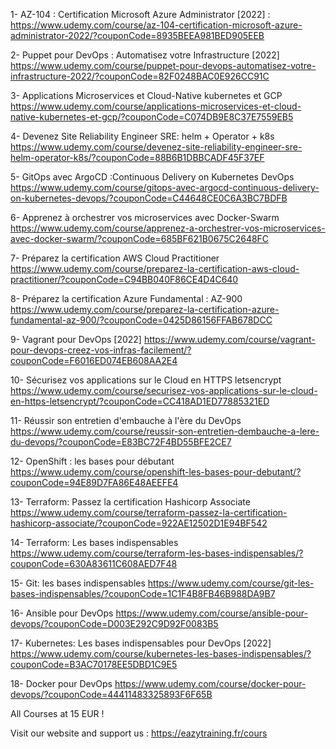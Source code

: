 1- AZ-104 : Certification Microsoft Azure Administrator [2022] : https://www.udemy.com/course/az-104-certification-microsoft-azure-administrator-2022/?couponCode=8935BEEA981BED905EEB

2- Puppet pour DevOps : Automatisez votre Infrastructure [2022] https://www.udemy.com/course/puppet-pour-devops-automatisez-votre-infrastructure-2022/?couponCode=82F0248BAC0E926CC91C

3- Applications Microservices et Cloud-Native kubernetes et GCP https://www.udemy.com/course/applications-microservices-et-cloud-native-kubernetes-et-gcp/?couponCode=C074DB9E8C37E7559EB5

4- Devenez Site Reliability Engineer SRE: helm + Operator + k8s https://www.udemy.com/course/devenez-site-reliability-engineer-sre-helm-operator-k8s/?couponCode=88B6B1DBBCADF45F37EF

5- GitOps avec ArgoCD :Continuous Delivery on Kubernetes DevOps https://www.udemy.com/course/gitops-avec-argocd-continuous-delivery-on-kubernetes-devops/?couponCode=C44648CE0C6A3BC7BDFB

6- Apprenez à orchestrer vos microservices avec Docker-Swarm https://www.udemy.com/course/apprenez-a-orchestrer-vos-microservices-avec-docker-swarm/?couponCode=685BF621B0675C2648FC

7- Préparez la certification AWS Cloud Practitioner https://www.udemy.com/course/preparez-la-certification-aws-cloud-practitioner/?couponCode=C94BB040F86CE4D4C640

8- Préparez la certification Azure Fundamental : AZ-900  https://www.udemy.com/course/preparez-la-certification-azure-fundamental-az-900/?couponCode=0425D86156FFAB678DCC

9- Vagrant pour DevOps [2022] https://www.udemy.com/course/vagrant-pour-devops-creez-vos-infras-facilement/?couponCode=F6016ED074EB608AA2E4

10- Sécurisez vos applications sur le Cloud en HTTPS letsencrypt https://www.udemy.com/course/securisez-vos-applications-sur-le-cloud-en-https-letsencrypt/?couponCode=CC418AD1ED77885321ED

11- Réussir son entretien d'embauche à l'ère du DevOps
https://www.udemy.com/course/reussir-son-entretien-dembauche-a-lere-du-devops/?couponCode=E83BC72F4BD55BFE2CE7

12- OpenShift : les bases pour débutant
https://www.udemy.com/course/openshift-les-bases-pour-debutant/?couponCode=94E89D7FA86E48AEEFE4

13- Terraform: Passez la certification Hashicorp Associate
https://www.udemy.com/course/terraform-passez-la-certification-hashicorp-associate/?couponCode=922AE12502D1E94BF542

14- Terraform: Les bases indispensables
https://www.udemy.com/course/terraform-les-bases-indispensables/?couponCode=630A83611C608AED7F48

15- Git: les bases indispensables
https://www.udemy.com/course/git-les-bases-indispensables/?couponCode=1C1F4B8FB46B988DA9B7

16- Ansible pour DevOps
https://www.udemy.com/course/ansible-pour-devops/?couponCode=D003E292C9D92F0083B5

17- Kubernetes: Les bases indispensables pour DevOps [2022]
https://www.udemy.com/course/kubernetes-les-bases-indispensables/?couponCode=B3AC70178EE5DBD1C9E5

18- Docker pour DevOps
https://www.udemy.com/course/docker-pour-devops/?couponCode=44411483325893F6F65B



All Courses at 15 EUR !

Visit our website and support us : https://eazytraining.fr/cours
